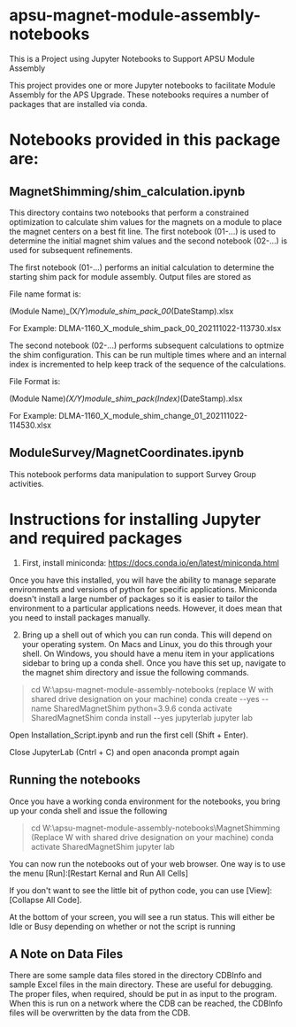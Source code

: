 # apsu-magnet-module-assembly-notebooks
This is a Project using Jupyter Notebooks to Support APSU Module Assembly

This project provides one or more Jupyter notebooks to facilitate Module Assembly for the APS Upgrade.
These notebooks requires a number of packages that are installed via conda.

# Notebooks provided in this package are:

## MagnetShimming/shim_calculation.ipynb
This directory contains two notebooks that perform
a constrained optimization to calculate shim values for the magnets on a module to
place the magnet centers on a best fit line.   The first notebook (01-...)
is used to determine the initial magnet shim values and the second
notebook (02-...) is used for subsequent refinements.

The first notebook (01-...) performs an initial calculation to determine
the starting shim pack for module assembly.   Output files are stored as

File name format is:

(Module Name)_(X/Y)_module_shim_pack_00_(DateStamp).xlsx

For Example:
DLMA-1160_X_module_shim_pack_00_202111022-113730.xlsx


The second notebook (02-...) performs subsequent calculations to optmize
the shim configuration.  This can be run multiple times where and an internal
index is incremented to help keep track of the sequence of the calculations.

File Format is:

(Module Name)_(X/Y)_module_shim_pack_(Index)_(DateStamp).xlsx

For Example:
DLMA-1160_X_module_shim_change_01_202111022-114530.xlsx


## ModuleSurvey/MagnetCoordinates.ipynb

This notebook performs data manipulation to support Survey Group activities.

# Instructions for installing Jupyter and required packages

1) First, install miniconda:
https://docs.conda.io/en/latest/miniconda.html

Once you have this installed, you will have the ability to manage separate environments and versions of python
for specific applications.   Miniconda doesn't install a large number of packages so it is easier to tailor
the environment to a particular applications needs.    However, it does mean that you need to install packages
manually.

2) Bring up a shell out of which you can run conda.  This will depend on your operating system.
On Macs and Linux, you do this through your shell.  On Windows, you should have a menu item in
your applications sidebar to bring up a conda shell.  Once you have this set up, navigate to the magnet shim directory and issue the following commands.

> cd W:\apsu-magnet-module-assembly-notebooks (replace W with shared drive designation on your machine)
> conda create --yes --name SharedMagnetShim python=3.9.6
> conda activate SharedMagnetShim
> conda install --yes jupyterlab
> jupyter lab

Open Installation_Script.ipynb and run the first cell (Shift + Enter). 

Close JupyterLab (Cntrl + C) and open anaconda prompt again
## Running the notebooks

Once you have a working conda environment for the notebooks, you bring up your conda shell and issue
the following

> cd W:\apsu-magnet-module-assembly-notebooks\MagnetShimming (Replace W with shared drive designation on your machine)
> conda activate SharedMagnetShim
> jupyter lab   

You can now run the notebooks out of your web browser.   One way is to use the menu [Run]:[Restart Kernal and Run All Cells]

If you don't want to see the little bit of python code, you can use [View]:[Collapse All Code].

At the bottom of your screen,  you will see a run status.  This will either be Idle or Busy depending on whether or not
the script is running

## A Note on Data Files

There are some sample data files stored in the directory CDBInfo and sample Excel files in the main directory.   These are useful
for debugging.   The proper files, when required,  should be put in as input to the program.   When this is run on a network
where the CDB can be reached,  the CDBInfo files will be overwritten by the data from the CDB.
